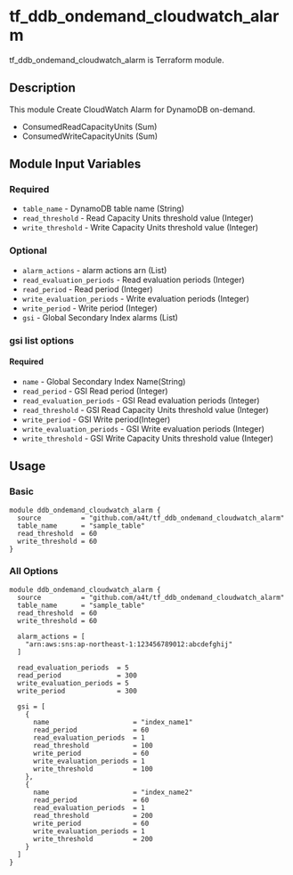 # tf_ddb_ondemand_cloudwatch_alarm

tf_ddb_ondemand_cloudwatch_alarm is Terraform module.

## Description
This module Create CloudWatch Alarm for DynamoDB on-demand.

- ConsumedReadCapacityUnits (Sum)
- ConsumedWriteCapacityUnits (Sum)

## Module Input Variables

### Required

- `table_name` - DynamoDB table name (String)
- `read_threshold` - Read Capacity Units threshold value (Integer)
- `write_threshold` - Write Capacity Units threshold value (Integer)

### Optional
- `alarm_actions` - alarm actions arn (List)
- `read_evaluation_periods` - Read evaluation periods (Integer)
- `read_period` - Read period (Integer)
- `write_evaluation_periods` - Write evaluation periods (Integer)
- `write_period` - Write period (Integer)
- `gsi` - Global Secondary Index alarms (List)

### gsi list options
#### Required

- `name` - Global Secondary Index Name(String)
- `read_period` - GSI Read period (Integer)
- `read_evaluation_periods` - GSI Read evaluation periods (Integer)
- `read_threshold` - GSI Read Capacity Units threshold value (Integer)
- `write_period` - GSI Write period(Integer)
- `write_evaluation_periods` - GSI Write evaluation periods (Integer)
- `write_threshold` - GSI Write Capacity Units threshold value (Integer)

## Usage

### Basic

```
module ddb_ondemand_cloudwatch_alarm {
  source          = "github.com/a4t/tf_ddb_ondemand_cloudwatch_alarm"
  table_name      = "sample_table"
  read_threshold  = 60
  write_threshold = 60
}
```

### All Options

```
module ddb_ondemand_cloudwatch_alarm {
  source          = "github.com/a4t/tf_ddb_ondemand_cloudwatch_alarm"
  table_name      = "sample_table"
  read_threshold  = 60
  write_threshold = 60

  alarm_actions = [
    "arn:aws:sns:ap-northeast-1:123456789012:abcdefghij"
  ]

  read_evaluation_periods  = 5
  read_period              = 300
  write_evaluation_periods = 5
  write_period             = 300

  gsi = [
    {
      name                     = "index_name1"
      read_period              = 60
      read_evaluation_periods  = 1
      read_threshold           = 100
      write_period             = 60
      write_evaluation_periods = 1
      write_threshold          = 100
    },
    {
      name                     = "index_name2"
      read_period              = 60
      read_evaluation_periods  = 1
      read_threshold           = 200
      write_period             = 60
      write_evaluation_periods = 1
      write_threshold          = 200
    }
  ]
}
```
